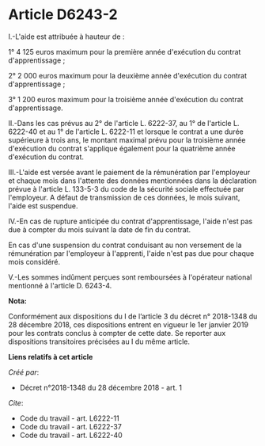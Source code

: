 # Article D6243-2

I.-L'aide est attribuée à hauteur de : 

1° 4 125 euros maximum pour la première année d'exécution du contrat d'apprentissage ; 

2° 2 000 euros maximum pour la deuxième année d'exécution du contrat d'apprentissage ; 

3° 1 200 euros maximum pour la troisième année d'exécution du contrat d'apprentissage. 

II.-Dans les cas prévus au 2° de l'article L. 6222-37, au 1° de l'article L. 6222-40 et au 1° de l'article L. 6222-11 et
lorsque le contrat a une durée supérieure à trois ans, le montant maximal prévu pour la troisième année d'exécution du
contrat s'applique également pour la quatrième année d'exécution du contrat. 

III.-L'aide est versée avant le paiement de la rémunération par l'employeur et chaque mois dans l'attente des données
mentionnées dans la déclaration prévue à l'article L. 133-5-3 du code de la sécurité sociale effectuée par l'employeur. A
défaut de transmission de ces données, le mois suivant, l'aide est suspendue. 

IV.-En cas de rupture anticipée du contrat d'apprentissage, l'aide n'est pas due à compter du mois suivant la date de fin du
contrat. 

En cas d'une suspension du contrat conduisant au non versement de la rémunération par l'employeur à l'apprenti, l'aide n'est
pas due pour chaque mois considéré. 

V.-Les sommes indûment perçues sont remboursées à l'opérateur national mentionné à l'article D. 6243-4.

**Nota:**

Conformément aux dispositions du I de l’article 3 du décret n° 2018-1348 du 28 décembre 2018, ces dispositions entrent en
vigueur le 1er janvier 2019 pour les contrats conclus à compter de cette date. Se reporter aux dispositions transitoires
précisées au I du même article.

**Liens relatifs à cet article**

_Créé par_:

  - Décret n°2018-1348 du 28 décembre 2018 - art. 1

_Cite_:

  - Code du travail - art. L6222-11
  - Code du travail - art. L6222-37
  - Code du travail - art. L6222-40
